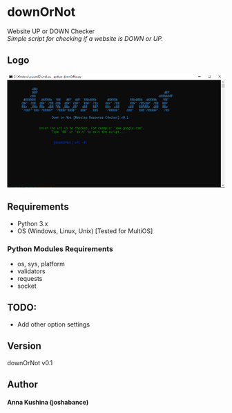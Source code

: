 # downOrNot
Website UP or DOWN Checker <br/>
_Simple script for checking if a website is DOWN or UP._

## Logo
![downOrNot Logo](/logo.png)

## Requirements
* Python 3.x
* OS (Windows, Linux, Unix) [Tested for MultiOS]
### Python Modules Requirements
* os, sys, platform
* validators
* requests
* socket

## TODO:
* Add other option settings

## Version
downOrNot v0.1

## Author
#### Anna Kushina (joshabance)
